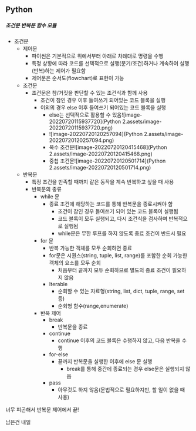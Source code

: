 ## Python

##### 조건문 반복문 함수 모듈

- 조건문
  - 제어문
    - 파이썬은 기본적으로 위에서부터 아래로 차례대로 명령을 수행
    - 특정 상황에 따라 코드를 선택적으로 실행(분기/조건)하거나 계속하여 실행(반복)하는 제어가 필요함
    - 제어문은 순서도(flowchart)로 표현이 가능
  - 조건문
    - 조건문은 참/거짓을 판단할 수 있는 조건식과 함께 사용
      - 조건이 참인 경우 이후 들여쓰기 되어있는 코드 블록을 실행
      - 이외의 경우 else 이후 들여쓰기 되어있는 코드 블록을 실행
        - else는 선택적으로 활용할 수 있음![image-20220720115937720](Python 2.assets/image-20220720115937720.png)
        - ![image-20220720120257094](Python 2.assets/image-20220720120257094.png)
        - 복수 조건문![image-20220720120415468](Python 2.assets/image-20220720120415468.png)
        - 중첩  조건문![image-20220720120501714](Python 2.assets/image-20220720120501714.png)
  - 반복문
    - 특정 조건을 만족할 때까지 같은 동작을 계속 반복하고 싶을 때 사용
    - 반복문의 종류
      - while 문
        - 종료 조건에 해당하는 코드를 통해 반복문을 종료시켜야 함
          - 조건이 참인 경우 들여쓰기 되어 있는 코드 블록이 실행됨
          - 코드 블록이 모두 실행되고, 다시 조건식을 검사하며 반복적으로 실행됨
          - while문은 무한 루프를 하지 않도록 종료 조건이 반드시 필요
      - for 문
        - 반복 가능한 객체를 모두 순회하면 종료
        - for문은 시퀀스(string, tuple, list, range)를 포함한 순회 가능한 객체의 요소를 모두 순회
          - 처음부터 끝까지 모두 순회하므로 별도의 종료 조건이 필요하지 않음
        - Iterable
          - 순회할 수 있는 자료형(string, list, dict, tuple, range, set 등)
          - 순회형 함수(range,enumerate)
      - 반복 제어
        - break
          - 반복문을 종료
        - continue
          - continue 이후의 코드 블록은 수행하지 않고, 다음 반복을 수행
        - for-else
          - 끝까지 반복문을 실행한 이후에 else 문 실행
            - break를 통해 중간에 종료되는 경우 else문은 실행되지 않음
        - pass
          - 아무것도 하지 않음(문법적으로 필요하지만, 할 일이 없을 때 사용)

너무 피곤해서 반복문 제어에서 끝!

남은건 내일
